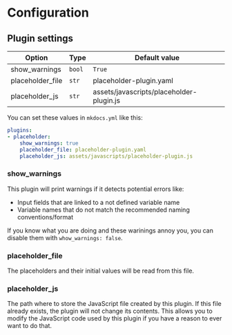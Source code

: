 # Configuration

## Plugin settings

Option | Type | Default value
---|---|---
show_warnings | `bool` | `True`
placeholder_file | `str` | placeholder-plugin.yaml
placeholder_js | `str` | assets/javascripts/placeholder-plugin.js

You can set these values in `mkdocs.yml` like this:

```yaml
plugins:
- placeholder:
    show_warnings: true
    placeholder_file: placeholder-plugin.yaml
    placeholder_js: assets/javascripts/placeholder-plugin.js
```


### show_warnings

This plugin will print warnings if it detects potential errors like:

- Input fields that are linked to a not defined variable name
- Variable names that do not match the recommended naming conventions/format

If you know what you are doing and these warinings annoy you, you can disable them with `whow_warnings: false`.

### placeholder_file

The placeholders and their initial values will be read from this file.

### placeholder_js

The path where to store the JavaScript file created by this plugin.
If this file already exists, the plugin will not change its contents.
This allows you to modify the JavaScript code used by this plugin if you have a reason to ever want to do that.
